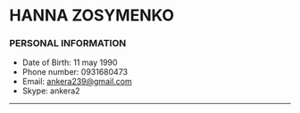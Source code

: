 # HANNA ZOSYMENKO

### PERSONAL INFORMATION

* Date of Birth: 11 may 1990 
* Phone number: 0931680473 
* Email: ankera239@gmail.com
* Skype: ankera2

***